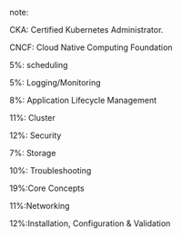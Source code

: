 note:

CKA: Certified Kubernetes Administrator.

CNCF: Cloud Native Computing Foundation

5%: scheduling

5%: Logging/Monitoring

8%: Application Lifecycle Management

11%: Cluster

12%: Security

7%: Storage

10%: Troubleshooting

19%:Core Concepts

11%:Networking

12%:Installation, Configuration & Validation



